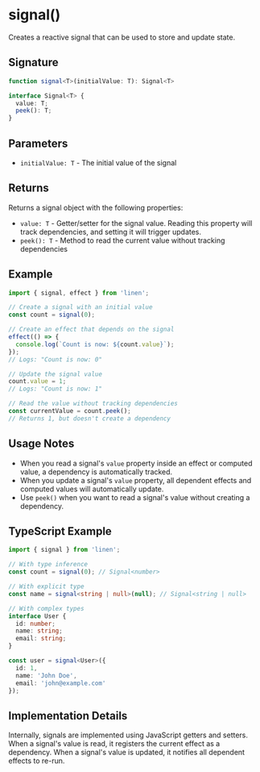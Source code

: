 # signal()

Creates a reactive signal that can be used to store and update state.

## Signature

```typescript
function signal<T>(initialValue: T): Signal<T>

interface Signal<T> {
  value: T;
  peek(): T;
}
```

## Parameters

- `initialValue: T` - The initial value of the signal

## Returns

Returns a signal object with the following properties:

- `value: T` - Getter/setter for the signal value. Reading this property will track dependencies, and setting it will trigger updates.
- `peek(): T` - Method to read the current value without tracking dependencies

## Example

```typescript
import { signal, effect } from 'linen';

// Create a signal with an initial value
const count = signal(0);

// Create an effect that depends on the signal
effect(() => {
  console.log(`Count is now: ${count.value}`);
});
// Logs: "Count is now: 0"

// Update the signal value
count.value = 1;
// Logs: "Count is now: 1"

// Read the value without tracking dependencies
const currentValue = count.peek();
// Returns 1, but doesn't create a dependency
```

## Usage Notes

- When you read a signal's `value` property inside an effect or computed value, a dependency is automatically tracked.
- When you update a signal's `value` property, all dependent effects and computed values will automatically update.
- Use `peek()` when you want to read a signal's value without creating a dependency.

## TypeScript Example

```typescript
import { signal } from 'linen';

// With type inference
const count = signal(0); // Signal<number>

// With explicit type
const name = signal<string | null>(null); // Signal<string | null>

// With complex types
interface User {
  id: number;
  name: string;
  email: string;
}

const user = signal<User>({
  id: 1,
  name: 'John Doe',
  email: 'john@example.com'
});
```

## Implementation Details

Internally, signals are implemented using JavaScript getters and setters. When a signal's value is read, it registers the current effect as a dependency. When a signal's value is updated, it notifies all dependent effects to re-run.